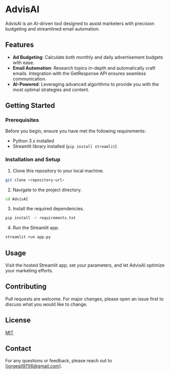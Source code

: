# AdvisAI

AdvisAI is an AI-driven tool designed to assist marketers with precision budgeting and streamlined email automation.

## Features

- **Ad Budgeting**: Calculate both monthly and daily advertisement budgets with ease.
- **Email Automation**: Research topics in-depth and automatically craft emails. Integration with the GetResponse API ensures seamless communication.
- **AI-Powered**: Leveraging advanced algorithms to provide you with the most optimal strategies and content.

## Getting Started

### Prerequisites

Before you begin, ensure you have met the following requirements:
- Python 3.x installed
- Streamlit library installed (`pip install streamlit`)

### Installation and Setup

1. Clone this repository to your local machine.
```bash
git clone <repository-url>
```

2. Navigate to the project directory.

```bash
cd AdvisAI
```

3. Install the required dependencies.

```bash
pip install -r requirements.txt
```

4. Run the Streamlit app.

```bash
streamlit run app.py
```

## Usage

Visit the hosted Streamlit app, set your parameters, and let AdvisAI optimize your marketing efforts.

## Contributing

Pull requests are welcome. For major changes, please open an issue first to discuss what you would like to change.

## License

[MIT](https://choosealicense.com/licenses/mit/)

## Contact

For any questions or feedback, please reach out to [jorgegil9706@gmail.com].

